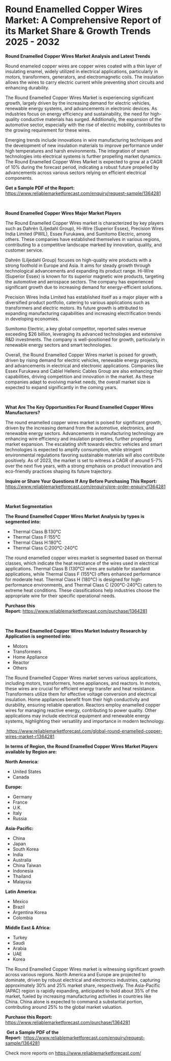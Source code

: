 <p><h1>Round Enamelled Copper Wires Market: A Comprehensive Report of its Market Share & Growth Trends 2025 - 2032</h1></p><p><strong>Round Enamelled Copper Wires Market Analysis and Latest Trends</strong></p>
<p><p>Round enameled copper wires are copper wires coated with a thin layer of insulating enamel, widely utilized in electrical applications, particularly in motors, transformers, generators, and electromagnetic coils. The insulation allows the wires to carry electric current while preventing short circuits and enhancing durability. </p><p>The Round Enamelled Copper Wires Market is experiencing significant growth, largely driven by the increasing demand for electric vehicles, renewable energy systems, and advancements in electronic devices. As industries focus on energy efficiency and sustainability, the need for high-quality conductive materials has surged. Additionally, the expansion of the automotive sector, especially with the rise of electric mobility, contributes to the growing requirement for these wires.</p><p>Emerging trends include innovations in wire manufacturing techniques and the development of new insulation materials to improve performance under high temperatures and harsh environments. The integration of smart technologies into electrical systems is further propelling market dynamics. The Round Enamelled Copper Wires Market is expected to grow at a CAGR of 10% during the forecast period, indicating a robust future propelled by advancements across various sectors relying on efficient electrical components.</p></p>
<p><strong>Get a Sample PDF of the Report:&nbsp;</strong> <a href="https://www.reliablemarketforecast.com/enquiry/request-sample/1364281?utm_campaign=2274&utm_medium=2&utm_source=Github&utm_content=ia&utm_term=03022025&utm_id=round-enamelled-copper-wires">https://www.reliablemarketforecast.com/enquiry/request-sample/1364281</a></p>
<p>&nbsp;</p>
<p><strong>Round Enamelled Copper Wires Major Market Players</strong></p>
<p><p>The Round Enamelled Copper Wires market is characterized by key players such as Dahrén (Liljedahl Group), Hi-Wire (Superior Essex), Precision Wires India Limited (PWIL), Essex Furukawa, and Sumitomo Electric, among others. These companies have established themselves in various regions, contributing to a competitive landscape marked by innovation, quality, and customer service.</p><p>Dahrén (Liljedahl Group) focuses on high-quality wire products with a strong foothold in Europe and Asia. It aims for steady growth through technological advancements and expanding its product range. Hi-Wire (Superior Essex) is known for its superior magnetic wire products, targeting the automotive and aerospace sectors. The company has experienced significant growth due to increasing demand for energy-efficient solutions.</p><p>Precision Wires India Limited has established itself as a major player with a diversified product portfolio, catering to various applications such as transformers and electric motors. Its future growth is attributed to expanding manufacturing capabilities and increasing electrification trends in developing economies.</p><p>Sumitomo Electric, a key global competitor, reported sales revenue exceeding $26 billion, leveraging its advanced technologies and extensive R&D investments. The company is well-positioned for growth, particularly in renewable energy sectors and smart technologies.</p><p>Overall, the Round Enamelled Copper Wires market is poised for growth, driven by rising demand for electric vehicles, renewable energy projects, and advancements in electrical and electronic applications. Companies like Essex Furukawa and Cablel Hellenic Cables Group are also enhancing their capabilities, driving competition and innovation in the market. As these companies adapt to evolving market needs, the overall market size is expected to expand significantly in the coming years.</p></p>
<p>&nbsp;</p>
<p><strong>What Are The Key Opportunities For Round Enamelled Copper Wires Manufacturers?</strong></p>
<p><p>The round enamelled copper wires market is poised for significant growth, driven by the increasing demand from the automotive, electronics, and renewable energy sectors. Advancements in manufacturing technology are enhancing wire efficiency and insulation properties, further propelling market expansion. The escalating shift towards electric vehicles and smart technologies is expected to amplify consumption, while stringent environmental regulations favoring sustainable materials will also contribute positively. As of 2023, the market is set to witness a CAGR of around 5-7% over the next five years, with a strong emphasis on product innovation and eco-friendly practices shaping its future trajectory.</p></p>
<p><strong>Inquire or Share Your Questions If Any Before Purchasing This Report:</strong> <a href="https://www.reliablemarketforecast.com/enquiry/pre-order-enquiry/1364281?utm_campaign=2274&utm_medium=2&utm_source=Github&utm_content=ia&utm_term=03022025&utm_id=round-enamelled-copper-wires">https://www.reliablemarketforecast.com/enquiry/pre-order-enquiry/1364281</a></p>
<p>&nbsp;</p>
<p><strong>Market Segmentation</strong></p>
<p><strong>The Round Enamelled Copper Wires Market Analysis by types is segmented into:</strong></p>
<p><ul><li>Thermal Class B:130℃</li><li>Thermal Class F:155℃</li><li>Thermal Class H:180℃</li><li>Thermal Class C:200℃-240℃</li></ul></p>
<p><p>The round enamelled copper wires market is segmented based on thermal classes, which indicate the heat resistance of the wires used in electrical applications. Thermal Class B (130℃) wires are suitable for standard applications, while Thermal Class F (155℃) offers enhanced performance for moderate heat. Thermal Class H (180℃) is designed for high-performance environments, and Thermal Class C (200℃-240℃) caters to extreme heat conditions. These classifications help industries choose the appropriate wire for their specific operational needs.</p></p>
<p><strong>Purchase this Report:&nbsp;</strong><a href="https://www.reliablemarketforecast.com/purchase/1364281?utm_campaign=2274&utm_medium=2&utm_source=Github&utm_content=ia&utm_term=03022025&utm_id=round-enamelled-copper-wires">https://www.reliablemarketforecast.com/purchase/1364281</a></p>
<p>&nbsp;</p>
<p><strong>The Round Enamelled Copper Wires Market Industry Research by Application is segmented into:</strong></p>
<p><ul><li>Motors</li><li>Transformers</li><li>Home Appliance</li><li>Reactor</li><li>Others</li></ul></p>
<p><p>The Round Enamelled Copper Wires market serves various applications, including motors, transformers, home appliances, and reactors. In motors, these wires are crucial for efficient energy transfer and heat resistance. Transformers utilize them for effective voltage conversion and electrical insulation. Home appliances benefit from their high conductivity and durability, ensuring reliable operation. Reactors employ enamelled copper wires for managing reactive energy, contributing to power quality. Other applications may include electrical equipment and renewable energy systems, highlighting their versatility and importance in modern technology.</p></p>
<p><a href="https://www.reliablemarketforecast.com/global-round-enamelled-copper-wires-market-r1364281?utm_campaign=2274&utm_medium=2&utm_source=Github&utm_content=ia&utm_term=03022025&utm_id=round-enamelled-copper-wires">&nbsp;https://www.reliablemarketforecast.com/global-round-enamelled-copper-wires-market-r1364281</a></p>
<p><strong>In terms of Region, the Round Enamelled Copper Wires Market Players available by Region are:</strong></p>
<p>
    <p> <strong> North America: </strong>
        <ul>
            <li>United States</li>
            <li>Canada</li>
        </ul>
        </p> 
    <p> <strong> Europe: </strong>
        <ul>
            <li>Germany</li>
            <li>France</li>
            <li>U.K.</li>
            <li>Italy</li>
            <li>Russia</li>
        </ul>
        </p> 
    <p> <strong> Asia-Pacific: </strong>
        <ul>
            <li>China</li>
            <li>Japan</li>
            <li>South Korea</li>
            <li>India</li>
            <li>Australia</li>
            <li>China Taiwan</li>
            <li>Indonesia</li>
            <li>Thailand</li>
            <li>Malaysia</li>
        </ul>
        </p> 
    <p> <strong> Latin America: </strong>
        <ul>
            <li>Mexico</li>
            <li>Brazil</li>
            <li>Argentina Korea</li>
            <li>Colombia</li>
        </ul>
        </p> 
    <p> <strong> Middle East & Africa: </strong>
        <ul>
            <li>Turkey</li>
            <li>Saudi</li>
            <li>Arabia</li>
            <li>UAE</li>
            <li>Korea</li>
        </ul>
    </p>
    </p>
<p><p>The Round Enamelled Copper Wires market is witnessing significant growth across various regions. North America and Europe are projected to dominate, driven by robust electrical and electronics industries, capturing approximately 30% and 25% market share, respectively. The Asia-Pacific (APAC) region is rapidly expanding, anticipated to hold about 35% of the market, fueled by increasing manufacturing activities in countries like China. China alone is expected to command a substantial portion, contributing around 25% to the global market valuation.</p></p>
<p><strong>Purchase this Report: </strong><a href="https://www.reliablemarketforecast.com/purchase/1364281?utm_campaign=2274&utm_medium=2&utm_source=Github&utm_content=ia&utm_term=03022025&utm_id=round-enamelled-copper-wires">https://www.reliablemarketforecast.com/purchase/1364281</a></p>
<p>&nbsp;<strong>Get a Sample PDF of the Report:&nbsp;&nbsp;</strong><a href="https://www.reliablemarketforecast.com/enquiry/request-sample/1364281?utm_campaign=2274&utm_medium=2&utm_source=Github&utm_content=ia&utm_term=03022025&utm_id=round-enamelled-copper-wires">https://www.reliablemarketforecast.com/enquiry/request-sample/1364281</a></p>
<p><strong></strong></p>
<p>Check more reports on <a href="https://www.reliablemarketforecast.com/?utm_campaign=2274&utm_medium=2&utm_source=Github&utm_content=ia&utm_term=03022025&utm_id=round-enamelled-copper-wires">https://www.reliablemarketforecast.com/</a></p>